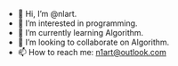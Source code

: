 - 👋 Hi, I’m @nlart.
- 👀 I’m interested in programming.
- 🌱 I’m currently learning Algorithm.
- 💞️ I’m looking to collaborate on Algorithm.
- 📫 How to reach me: n1art@outlook.com

<!---
nlart/nlart is a ✨ special ✨ repository because its `README.md` (this file) appears on your GitHub profile.
You can click the Preview link to take a look at your changes.
--->
